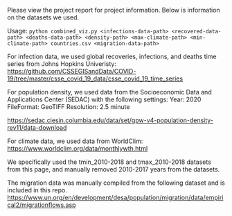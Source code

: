 Please view the project report for project information. Below is information on the datasets we used.

Usage: 
`python combined_viz.py <infections-data-path> <recovered-data-path> <deaths-data-path> <density-path> <max-climate-path> <min-climate-path> countries.csv <migration-data-path>`

For infection data, we used global recoveries, infections, and deaths time series from Johns Hopkins Univeristy:
https://github.com/CSSEGISandData/COVID-19/tree/master/csse_covid_19_data/csse_covid_19_time_series

For population density, we used data from the Socioeconomic Data and Applications Center (SEDAC) with the following settings:
Year: 2020
FileFormat: GeoTIFF
Resolution: 2.5 minute

https://sedac.ciesin.columbia.edu/data/set/gpw-v4-population-density-rev11/data-download

For climate data, we used data from WorldClim:
https://www.worldclim.org/data/monthlywth.html

We specifically used the tmin_2010-2018 and tmax_2010-2018 datasets from this page, and manually removed 2010-2017 years from the datasets.

The migration data was manually compiled from the following dataset and is included in this repo.
https://www.un.org/en/development/desa/population/migration/data/empirical2/migrationflows.asp
